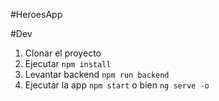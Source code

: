 #HeroesApp

#Dev

1. Clonar el proyecto
2. Ejecutar `` npm install ``
3. Levantar backend `` npm run backend ``
4. Ejecutar la app  `` npm start `` o bien ``ng serve -o``
